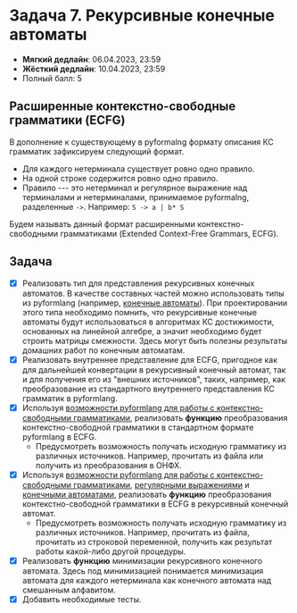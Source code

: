 # Задача 7. Рекурсивные конечные автоматы

* **Мягкий дедлайн**: 06.04.2023, 23:59
* **Жёсткий дедлайн**: 10.04.2023, 23:59
* Полный балл: 5

## Расширенные контекстно-свободные грамматики (ECFG)

В дополнение к существующему в pyformalng формату описания КС грамматик зафиксируем следующий формат.
- Для каждого нетерминала существует ровно одно правило.
- На одной строке содержится ровно одно правило.
- Правило --- это нетерминал и регулярное выражение над терминалами и нетерминалами, принимаемое pyformalng, разделенные ``` -> ```. Например: ``` S -> a | b* S ```

Будем называть данный формат расширенными контекстно-свободными грамматиками (Extended Context-Free Grammars, ECFG).

## Задача

- [X] Реализовать тип для представления рекурсивных конечных автоматов. В качестве составных частей можно использовать типы из pyformlang (например, [конечные автоматы](https://pyformlang.readthedocs.io/en/latest/usage.html#finite-automata)). При проектировании этого типа необходимо помнить, что рекурсивные конечные автоматы будут использоваться в алгоритмах КС достижимости, основанных на линейной алгебре, а значит необходимо будет строить матрицы смежности. Здесь могут быть полезны результаты домашних работ по конечным автоматам.
- [X] Реализовать внутреннее представление для ECFG, пригодное как для дальнейшей конвертации в рекурсивный конечный автомат, так и для получения его из "внешних источников", таких, например, как преобразование из стандартного внутреннего представления КС грамматик в pyformlang.
- [X] Используя [возможности pyformlang для работы с контекстно-свободными грамматиками](https://pyformlang.readthedocs.io/en/latest/modules/context_free_grammar.html), реализовать **функцию** преобразования контекстно-свободной грамматики в стандартном формате pyformlang в ECFG.
  - Предусмотреть возможность получать исходную грамматику из различных источников. Например, прочитать из файла или получить из преобразования в ОНФХ.
- [X] Используя [возможности pyformlang для работы с контекстно-свободными грамматиками](https://pyformlang.readthedocs.io/en/latest/modules/context_free_grammar.html), [регулярными выражениями](https://pyformlang.readthedocs.io/en/latest/usage.html#regular-expression) и [конечными автоматами](https://pyformlang.readthedocs.io/en/latest/usage.html#finite-automata), реализовать **функцию** преобразования контекстно-свободной грамматики в ECFG в рекурсивный конечный автомат.
  - Предусмотреть возможность получать исходную грамматику из различных источников. Например, прочитать из файла, прочитать из строковой переменной, получить как результат работы какой-либо другой процедуры.
- [X] Реализовать **функцию** минимизации рекурсивного конечного автомата. Здесь под минимизацией понимается минимизация автомата для каждого нетерминала как конечного автомата над смешанным алфавитом.
- [X] Добавить необходимые тесты.
